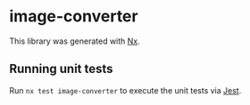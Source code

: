 # image-converter

This library was generated with [Nx](https://nx.dev).

## Running unit tests

Run `nx test image-converter` to execute the unit tests via [Jest](https://jestjs.io).
